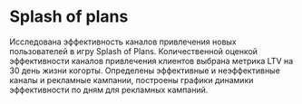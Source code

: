 # Splash of plans

Исследована эффективность каналов привлечения новых пользователей в игру Splash of Plans. 
Количественной оценкой эффективности каналов привлечения клиентов выбрана метрика LTV на 30 день жизни когорты. 
Определены эффективные и неэффективные каналы и рекламные кампании, построены графики динамики эффективности по дням для рекламных кампаний.


